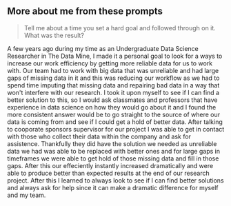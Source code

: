 ## More about me from these prompts

> Tell me about a time you set a hard goal and followed through on it. What was the result?

A few years ago during my time as an Undergraduate Data Science Researcher in The Data Mine, I made it a personal goal to look for a ways to increase our work efficiency by getting more reliable data for us to work with. Our team had to work with big data that was unreliable and had large gaps of missing data in it and this was reducing our workflow as we had to spend time imputing that missing data and repairing bad data in a way that won't interfere with our research. I took it upon myself to see if I can find a better solution to this, so I would ask classmates and professors that have experience in data science on how they would go about it and I found the more consistent answer would be to go straight to the source of where our data is coming from and see if I could get a hold of better data. After talking to cooporate sponsors supervisor for our project I was able to get in contact with those who collect their data within the company and ask for assistence. Thankfully they did have the solution we needed as unreliable data we had was able to be replaced with better ones and for large gaps in timeframes we were able to get hold of those missing data and fill in those gaps. After this our effeciently instantly increased dramatically and were able to produce better than expected results at the end of our research project. After this I learned to always look to see if I can find better solutions and always ask for help since it can make a dramatic difference for myself and my team.